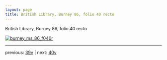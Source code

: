 ```yaml
---
layout: page
title: British Library, Burney 86, folio 40 recto
---
```


British Library, Burney 86, folio 40 recto

[![burney_ms_86_f040r](http://www.homermultitext.org/iipsrv?IIIF=/project/homer/pyramidal/deepzoom/bl/burney86imgs/v1/burney_ms_86_f040r.tif/full/800,/0/default.jpg)](http://www.homermultitext.org/ict2/?urn=urn:cite2:bl:burney86imgs.v1:burney_ms_86_f040r) 

---

previous:  [39v](../39v/) | next: [40v](../40v/)